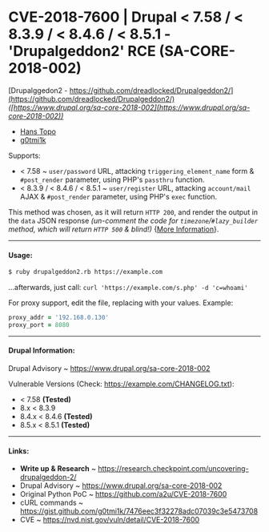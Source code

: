 # CVE-2018-7600 | Drupal < 7.58 / < 8.3.9 / < 8.4.6 / < 8.5.1 - 'Drupalgeddon2' RCE (SA-CORE-2018-002)

[Drupalggedon2 - https://github.com/dreadlocked/Drupalgeddon2/](https://github.com/dreadlocked/Drupalgeddon2/) _([https://www.drupal.org/sa-core-2018-002](https://www.drupal.org/sa-core-2018-002))_

- [Hans Topo](https://github.com/dreadlocked)
- [g0tmi1k](https://blog.g0tmi1k.com/)

Supports:
- < 7.58 ~ `user/password` URL, attacking `triggering_element_name` form & `#post_render` parameter, using PHP's `passthru` function.
- < 8.3.9 / < 8.4.6 / < 8.5.1 ~ `user/register` URL, attacking `account/mail` AJAX & `#post_render` parameter, using PHP's `exec` function.

This method was chosen, as it will return `HTTP 200`, and render the output in the `data` JSON response _(un-comment the code for `timezone`/`#lazy_builder` method, which will return `HTTP 500` & blind!)_ {[More Information](https://gist.github.com/g0tmi1k/7476eec3f32278adc07039c3e5473708)}.

- - -

#### Usage:

```bash
$ ruby drupalgeddon2.rb https://example.com
```

...afterwards, just call: `curl 'https://example.com/s.php' -d 'c=whoami'`

For proxy support, edit the file, replacing with your values. Example:

```ruby
proxy_addr = '192.168.0.130'
proxy_port = 8080
```

- - -

#### Drupal Information:

Drupal Advisory ~ https://www.drupal.org/sa-core-2018-002

Vulnerable Versions (Check: https://example.com/CHANGELOG.txt):

* < 7.58        **(Tested)**
* 8.x < 8.3.9
* 8.4.x < 8.4.6 **(Tested)**
* 8.5.x < 8.5.1 **(Tested)**

- - -

#### Links:

- **Write up & Research** ~ https://research.checkpoint.com/uncovering-drupalgeddon-2/
- Drupal Advisory ~ https://www.drupal.org/sa-core-2018-002
- Original Python PoC ~ https://github.com/a2u/CVE-2018-7600
- cURL commands ~ https://gist.github.com/g0tmi1k/7476eec3f32278adc07039c3e5473708
- CVE ~ https://nvd.nist.gov/vuln/detail/CVE-2018-7600
